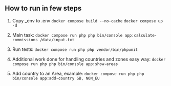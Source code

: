 ## How to run in few steps

1. Copy _env to .env
`docker compose build --no-cache`
`docker compose up -d`

2. Main task:
`docker compose run php php bin/console app:calculate-commissions /data/input.txt`

3. Run tests:
`docker compose run php php vendor/bin/phpunit`

4. Additional work done for handling countries and zones easy way:
`docker compose run php php bin/console app:show-areas`

5. Add country to an Area, example:
`docker compose run php php bin/console app:add-country GB, NON_EU`
